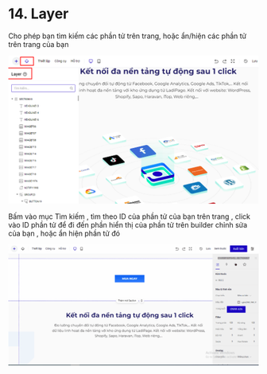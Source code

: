 # 14. Layer

Cho phép bạn tìm kiếm các phần tử trên trang, hoặc ẩn/hiện các phần tử trên trang của bạn&#x20;

![](<../.gitbook/assets/image (145).png>)

Bấm vào mục Tìm kiếm , tìm theo ID của phần tử của bạn trên trang , click vào ID phần tử để đi đến phần hiển thị của phần tử trên builder chỉnh sửa của bạn , hoặc ẩn hiện phần tử đó&#x20;

![](<../.gitbook/assets/layer .gif>)

